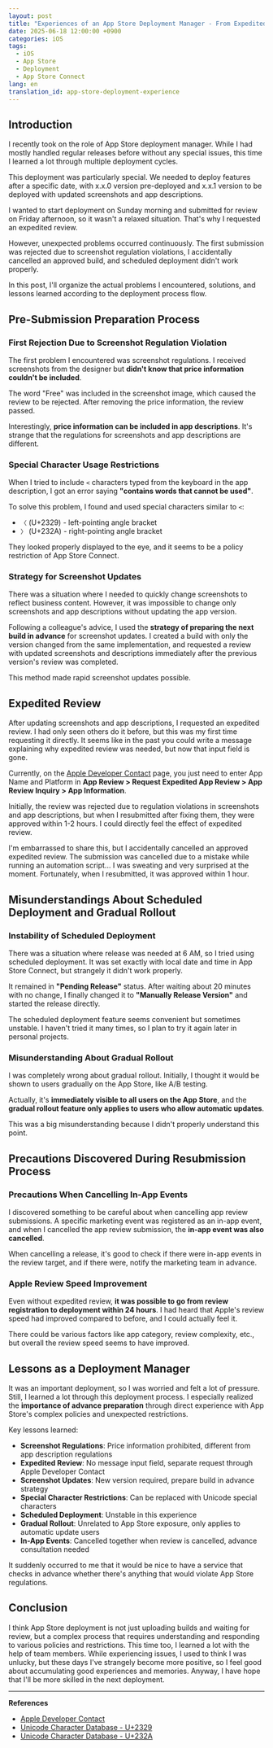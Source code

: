 ```yaml
---
layout: post
title: "Experiences of an App Store Deployment Manager - From Expedited Review to Scheduled Deployment"
date: 2025-06-18 12:00:00 +0900
categories: iOS
tags:
  - iOS
  - App Store
  - Deployment
  - App Store Connect
lang: en
translation_id: app-store-deployment-experience
---
```


## Introduction

I recently took on the role of App Store deployment manager. While I had mostly handled regular releases before without any special issues, this time I learned a lot through multiple deployment cycles.

This deployment was particularly special. We needed to deploy features after a specific date, with x.x.0 version pre-deployed and x.x.1 version to be deployed with updated screenshots and app descriptions.

I wanted to start deployment on Sunday morning and submitted for review on Friday afternoon, so it wasn't a relaxed situation. That's why I requested an expedited review.

However, unexpected problems occurred continuously. The first submission was rejected due to screenshot regulation violations, I accidentally cancelled an approved build, and scheduled deployment didn't work properly.

In this post, I'll organize the actual problems I encountered, solutions, and lessons learned according to the deployment process flow.

## Pre-Submission Preparation Process

### First Rejection Due to Screenshot Regulation Violation

The first problem I encountered was screenshot regulations. I received screenshots from the designer but **didn't know that price information couldn't be included**.

The word "Free" was included in the screenshot image, which caused the review to be rejected. After removing the price information, the review passed.

Interestingly, **price information can be included in app descriptions**. It's strange that the regulations for screenshots and app descriptions are different.

### Special Character Usage Restrictions

When I tried to include `<` characters typed from the keyboard in the app description, I got an error saying **"contains words that cannot be used"**.

To solve this problem, I found and used special characters similar to `<`:

- `〈` (U+2329) - left-pointing angle bracket
- `〉` (U+232A) - right-pointing angle bracket

They looked properly displayed to the eye, and it seems to be a policy restriction of App Store Connect.

### Strategy for Screenshot Updates

There was a situation where I needed to quickly change screenshots to reflect business content. However, it was impossible to change only screenshots and app descriptions without updating the app version.

Following a colleague's advice, I used the **strategy of preparing the next build in advance** for screenshot updates. I created a build with only the version changed from the same implementation, and requested a review with updated screenshots and descriptions immediately after the previous version's review was completed.

This method made rapid screenshot updates possible.

## Expedited Review

After updating screenshots and app descriptions, I requested an expedited review. I had only seen others do it before, but this was my first time requesting it directly. It seems like in the past you could write a message explaining why expedited review was needed, but now that input field is gone.

Currently, on the [Apple Developer Contact](https://developer.apple.com/contact/) page, you just need to enter App Name and Platform in **App Review > Request Expedited App Review > App Review Inquiry > App Information**.

Initially, the review was rejected due to regulation violations in screenshots and app descriptions, but when I resubmitted after fixing them, they were approved within 1-2 hours. I could directly feel the effect of expedited review.

I'm embarrassed to share this, but I accidentally cancelled an approved expedited review. The submission was cancelled due to a mistake while running an automation script... I was sweating and very surprised at the moment. Fortunately, when I resubmitted, it was approved within 1 hour.

## Misunderstandings About Scheduled Deployment and Gradual Rollout

### Instability of Scheduled Deployment

There was a situation where release was needed at 6 AM, so I tried using scheduled deployment. It was set exactly with local date and time in App Store Connect, but strangely it didn't work properly.

It remained in **"Pending Release"** status. After waiting about 20 minutes with no change, I finally changed it to **"Manually Release Version"** and started the release directly.

The scheduled deployment feature seems convenient but sometimes unstable. I haven't tried it many times, so I plan to try it again later in personal projects.

### Misunderstanding About Gradual Rollout

I was completely wrong about gradual rollout. Initially, I thought it would be shown to users gradually on the App Store, like A/B testing.

Actually, it's **immediately visible to all users on the App Store**, and the **gradual rollout feature only applies to users who allow automatic updates**.

This was a big misunderstanding because I didn't properly understand this point.

## Precautions Discovered During Resubmission Process

### Precautions When Cancelling In-App Events

I discovered something to be careful about when cancelling app review submissions. A specific marketing event was registered as an in-app event, and when I cancelled the app review submission, the **in-app event was also cancelled**.

When cancelling a release, it's good to check if there were in-app events in the review target, and if there were, notify the marketing team in advance.

### Apple Review Speed Improvement

Even without expedited review, **it was possible to go from review registration to deployment within 24 hours**. I had heard that Apple's review speed had improved compared to before, and I could actually feel it.

There could be various factors like app category, review complexity, etc., but overall the review speed seems to have improved.

## Lessons as a Deployment Manager

It was an important deployment, so I was worried and felt a lot of pressure. Still, I learned a lot through this deployment process. I especially realized the **importance of advance preparation** through direct experience with App Store's complex policies and unexpected restrictions.

Key lessons learned:

- **Screenshot Regulations**: Price information prohibited, different from app description regulations
- **Expedited Review**: No message input field, separate request through Apple Developer Contact
- **Screenshot Updates**: New version required, prepare build in advance strategy
- **Special Character Restrictions**: Can be replaced with Unicode special characters
- **Scheduled Deployment**: Unstable in this experience
- **Gradual Rollout**: Unrelated to App Store exposure, only applies to automatic update users
- **In-App Events**: Cancelled together when review is cancelled, advance consultation needed

It suddenly occurred to me that it would be nice to have a service that checks in advance whether there's anything that would violate App Store regulations.

## Conclusion

I think App Store deployment is not just uploading builds and waiting for review, but a complex process that requires understanding and responding to various policies and restrictions. This time too, I learned a lot with the help of team members. While experiencing issues, I used to think I was unlucky, but these days I've strangely become more positive, so I feel good about accumulating good experiences and memories. Anyway, I have hope that I'll be more skilled in the next deployment.

---

**References**
- [Apple Developer Contact](https://developer.apple.com/contact/)
- [Unicode Character Database - U+2329](https://graphemica.com/%E2%8C%A9)
- [Unicode Character Database - U+232A](https://graphemica.com/%E2%8C%AA) 